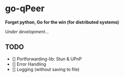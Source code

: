 # go-qPeer

<b>Forget python, Go for the win (for distributed systems)</b>

*Under development...*

## TODO

- [] Portforwarding-lib: Stun & UPnP
- [] Error Handling
- [] Logging (without saving to file)
